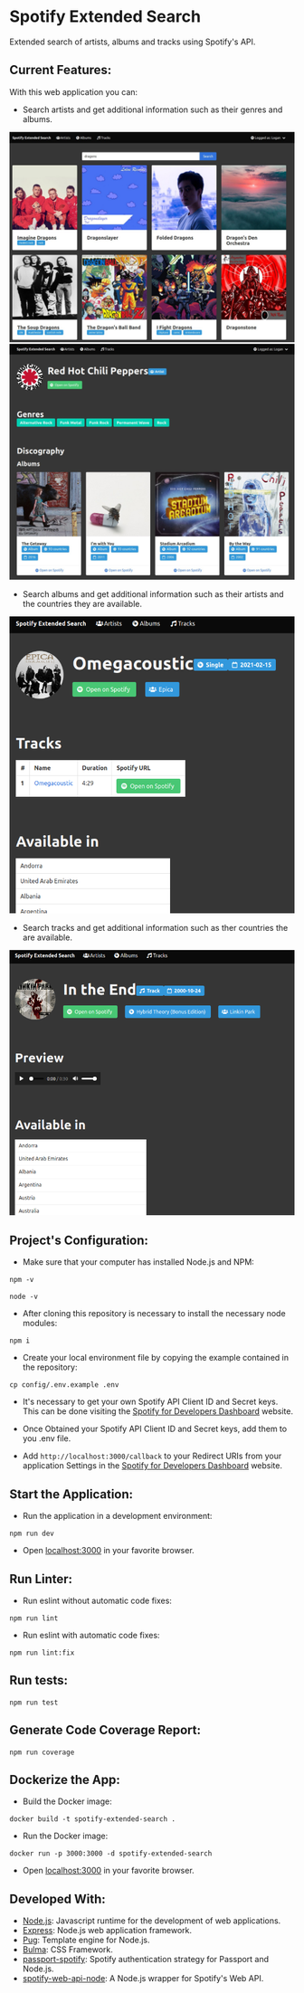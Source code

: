 # Spotify Extended Search

Extended search of artists, albums and tracks using Spotify's API.

## Current Features:
With this web application you can:

- Search artists and get additional information such as their genres and albums.

![Search artists](/screenshots/search_artists.jpg)
![Artist page](/screenshots/artist_page.jpg)

- Search albums and get additional information such as their artists and the countries they are available.

![Album page](/screenshots/album_page.png)

- Search tracks and get additional information such as ther countries the are available.

![Track page](/screenshots/track_page.png)

## Project's Configuration:

- Make sure that your computer has installed Node.js and NPM:
```
npm -v
```

```
node -v
```

- After cloning this repository is necessary to install the necessary node modules:

```
npm i
```
- Create your local environment file by copying the example contained in the repository:

```
cp config/.env.example .env
```

- It's necessary to get your own Spotify API Client ID and Secret keys. This can be done visiting the [Spotify for Developers Dashboard](https://developer.spotify.com/dashboard/) website.

- Once Obtained your Spotify API Client ID and Secret keys, add them to you .env file.

- Add ``http://localhost:3000/callback`` to your Redirect URIs from your application Settings in the [Spotify for Developers Dashboard](https://developer.spotify.com/dashboard/) website.

## Start the Application:

- Run the application in a development environment:
```
npm run dev
```

- Open [localhost:3000](http://localhost:3000/) in your favorite browser.

## Run Linter:

- Run eslint without automatic code fixes:
```
npm run lint
```

- Run eslint with automatic code fixes:
```
npm run lint:fix
```
## Run tests:
```
npm run test
```

## Generate Code Coverage Report:
```
npm run coverage
```
## Dockerize the App:
- Build the Docker image:
```
docker build -t spotify-extended-search .
```

- Run the Docker image:
```
docker run -p 3000:3000 -d spotify-extended-search
```

- Open [localhost:3000](http://localhost:3000/) in your favorite browser.

## Developed With:
- [Node.js](https://nodejs.org/en/): Javascript runtime for the development of web applications.
- [Express](https://expressjs.com/): Node.js web application framework.
- [Pug](https://pugjs.org): Template engine for Node.js.
- [Bulma](https://bulma.io/): CSS Framework.
- [passport-spotify](https://github.com/jmperez/passport-spotify): Spotify authentication strategy for Passport and Node.js.
- [spotify-web-api-node](https://github.com/thelinmichael/spotify-web-api-node): A Node.js wrapper for Spotify's Web API.
